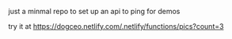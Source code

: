 just a minmal repo to set up an api to ping for demos

try it at https://dogceo.netlify.com/.netlify/functions/pics?count=3
